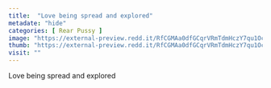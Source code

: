 ```yaml
---
title:  "Love being spread and explored"
metadate: "hide"
categories: [ Rear Pussy ]
image: "https://external-preview.redd.it/RfCGMAa0dfGCqrVRmTdmHczY7qu1OcVp2qRXFpCDUXA.jpg?auto=webp&s=40f682128b8275f33e4bfb93764ad18ab1b78f5e"
thumb: "https://external-preview.redd.it/RfCGMAa0dfGCqrVRmTdmHczY7qu1OcVp2qRXFpCDUXA.jpg?width=1080&crop=smart&auto=webp&s=54e3146422e240a9911eabb5f0d5f4490417e742"
visit: ""
---
```

Love being spread and explored
